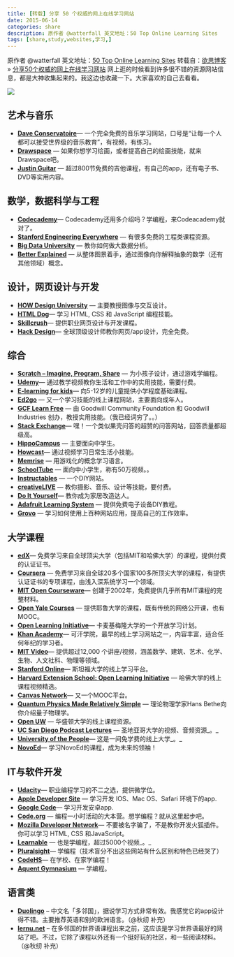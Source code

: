 ```yaml
---
title: [转载] 分享 50 个权威的网上在线学习网站
date: 2015-06-14
categories: share
description: 原作者 @watterfall 英文地址：50 Top Online Learning Sites 
tags: [share,study,websites,学习,]
---
```

原作者 @watterfall 英文地址：[50 Top Online Learning Sites](http://www.bestcollegereviews.org/50-top-online-learning-sites/)
转载自：[欲思博客](http://yusi123.com) » [分享50个权威的网上在线学习网站](http://yusi123.com/3712.html)
网上逛的时候看到许多很不错的资源网站信息，都是大神收集起来的。我这边也收藏一下。大家喜欢的自己去看看。

![](http://xrp001.tk/wp-content/uploads/2015/06/introimage.jpg)


## **艺术与音乐**

*   **[Dave Conservatoire](http://daveconservatoire.org/)**— 一个完全免费的音乐学习网站，口号是“让每一个人都可以接受世界级的音乐教育”，有视频，有练习。
*   **[Drawspace](http://drawspace.com/)** — 如果你想学习绘画，或者提高自己的绘画技能，就来Drawspace吧。
* **[Justin Guitar](http://justinguitar.com/)** — 超过800节免费的吉他课程，有自己的app，还有电子书、DVD等实用内容。

## **数学，数据科学与工程**

*   **[Codecademy](http://www.codecademy.com/)**— Codecademy还用多介绍吗？学编程，来Codeacademy就对了。
*   **[Stanford Engineering Everywhere](http://see.stanford.edu/default.aspx)** — 有很多免费的工程类课程资源。
*   **[Big Data University](http://bigdatauniversity.com/)** — 教你如何做大数据分析。
*   **[Better Explained](http://betterexplained.com/)** — 从整体图景着手，通过图像向你解释抽象的数学（还有其他领域）概念。

## **设计，网页设计与开发**

*   **[HOW Design University](http://howdesignuniversity.com/)** — 主要教授图像与交互设计。
*   **[HTML Dog](http://htmldog.com/)**— 学习 HTML, CSS 和 JavaScript 编程技能。
*   **[Skillcrush](http://skillcrush.com/)**— 提供职业网页设计与开发课程。
*   **[Hack Design](http://hackdesign.org/)**— 全球顶级设计师教你网页/app设计，完全免费。

## **综合**

*   **[Scratch – Imagine, Program, Share](http://scratch.mit.edu/)** — 为小孩子设计，通过游戏学编程。
*   **[Udemy](https://www.udemy.com/)**— 通过教学视频教你生活和工作中的实用技能，需要付费。
*   **[E-learning for kids](http://www.e-learningforkids.org/)**— 向5-12岁的儿童提供小学程度基础课程。
*   **[Ed2go](http://ed2go.com/)** — 又一个学习技能的线上课程网站，主要面向成年人。
*   **[GCF Learn Free](http://gcflearnfree.org/)** — 由 Goodwill Community Foundation 和 Goodwill Industries 创办，教授实用技能。（我已经词穷了。。）
*   **[Stack Exchange](http://stackexchange.com/)**— 嘿！一个类似果壳问答的超赞的问答网站，回答质量都超级高。
*   **[HippoCampus](http://www.hippocampus.org/)** — 主要面向中学生。
*   **[Howcast](http://www.howcast.com/)**— 通过视频学习日常生活小技能。
*   **[Memrise](http://www.memrise.com/)** — 用游戏化的概念学习语言。
*   **[SchoolTube](http://www.schooltube.com/)** — 面向中小学生，称有50万视频。。
*   **[Instructables](http://instructables.com/)** — 一个DIY网站。
*   **[creativeLIVE](http://creativelive.com/live)** — 教你摄影、音乐、设计等技能，要付费。
*   **[Do It Yourself](http://doityourself.com/)**— 教你成为家居改造达人。
*   **[Adafruit Learning System](http://learn.adafruit.com/)** — 提供免费电子设备DIY教程。
*   **[Grovo](http://grovo.com/)** — 学习如何使用上百种网站应用，提高自己的工作效率。

## **大学课程**

*   **[edX](https://www.edx.org/)**— 免费学习来自全球顶尖大学（包括MIT和哈佛大学）的课程，提供付费的认证证书。
*   **[Coursera](https://www.coursera.org/)** — 免费学习来自全球20多个国家100多所顶尖大学的课程，有提供认证证书的专项课程，由浅入深系统学习一个领域。
*   **[MIT Open Courseware](http://ocw.mit.edu/)**— 创建于2002年，免费提供几乎所有MIT课程的完整材料。
*   **[Open Yale Courses](http://oyc.yale.edu/)** — 提供耶鲁大学的课程，既有传统的网络公开课，也有MOOC。
*   **[Open Learning Initiative](http://oli.cmu.edu/)**— 卡麦基梅隆大学的一个开放学习计划。
*   **[Khan Academy](https://www.khanacademy.org/)**— 可汗学院，最早的线上学习网站之一，内容丰富，适合任何年纪的学习者。
*   **[MIT Video](http://video.mit.edu/)**— 提供超过12,000 个讲座/视频，涵盖数学、建筑、艺术、化学、生物、人文社科、物理等领域。
*   **[Stanford Online](http://class.stanford.edu/)**— 斯坦福大学的线上学习平台。
*   **[Harvard Extension School: Open Learning Initiative](http://www.extension.harvard.edu/open-learning-initiative)** — 哈佛大学的线上课程视频精选。
*   **[Canvas Network](https://www.canvas.net/)**— 又一个MOOC平台。
*   **[Quantum Physics Made Relatively Simple](http://bethe.cornell.edu/)** — 理论物理学家Hans Bethe向你介绍量子物理学。
*   **[Open UW](http://outreach.washington.edu/openuw/)** — 华盛顿大学的线上课程资源。
*   **[UC San Diego Podcast Lectures](http://podcast.ucsd.edu/)** — 圣地亚哥大学的视频、音频资源_。_
*   **[University of the People](http://uopeople.org/)**— 这是一间免学费的线上大学_。_
*   **[NovoEd](https://novoed.com/)**— 学习NovoEd的课程，成为未来的领袖！

## **IT与软件开发**

*   **[Udacity](http://www.udacity.com/)**— 职业编程学习的不二之选，提供微学位。
*   **[Apple Developer Site](http://developer.apple.com/)** — 学习开发 IOS、Mac OS、Safari 环境下的app.
*   **[Google Code](https://developers.google.com/)**— 学习开发安卓app.
*   **[Code.org](http://code.org/)** — 编程一小时活动的大本营。想学编程？就从这里起步吧。
*   **[Mozilla Developer Network](https://developer.mozilla.org/en-US/learn)**— 不要被名字骗了，不是教你开发火狐插件。你可以学习 HTML, CSS 和JavaScript。
*   **[Learnable](https://learnable.com/)** — 也是学编程，超过5000个视频_。_
*   **[Pluralsight](http://www.pluralsight.com/)**— 学编程（技术盲分不出这些网站有什么区别和特色已经哭了）
*   **[CodeHS](http://codehs.com/)**— 在学校、在家学编程！
*   **[Aquent Gymnasium](http://gymnasium.aquent.com/)** — 学编程。

## **语言类**

*   **[Duolingo](http://www.duolingo.com/)** – 中文名「多邻国」，据说学习方式非常有效。我感觉它的app设计得不错。主要推荐英语和别的欧洲语言。（@秋纫 补充）
*   **[lernu.net](http://zh-cn.lernu.net/)** – 在多邻国的世界语课程出来之前，这应该是学习世界语最好的网站了吧。不过，它除了课程以外还有一个挺好玩的社区，和一些阅读材料。（@秋纫 补充）
